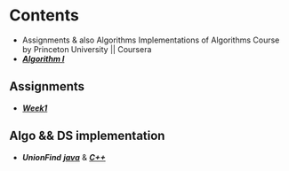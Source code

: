 # Contents

- Assignments & also Algorithms Implementations of Algorithms Course by Princeton University || Coursera
- ***[Algorithm I](https://www.coursera.org/learn/algorithms-part1/)***

## Assignments

- ***[Week1](./Assignments/Week1/)***

## Algo && DS implementation

- ***UnionFind*** ***[java](./Algo%26DS_implementation/UnionFind/UnionFind.java)*** & ***[C++](./Algo%26DS_implementation/UnionFind/UnionFind.cpp)***
